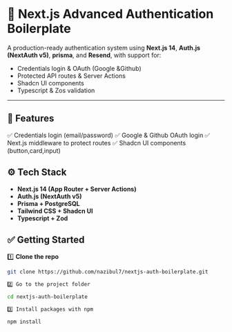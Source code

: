 # 🔐 Next.js Advanced Authentication Boilerplate

A production-ready authentication system using **Next.js 14**, **Auth.js (NextAuth v5)**, **prisma**, and **Resend**, with support for:

- Credentials login & OAuth (Google &Github)
- Protected API routes & Server Actions
- Shadcn UI components
- Typescript & Zos validation

---

## 🚀 Features

✅ Credentials login (email/password)
✅ Google & Github OAuth login
✅ Next.js middleware to protect routes
✅ Shadcn UI components (button,card,input)

## ⚙️ Tech Stack

- **Next.js 14 (App Router + Server Actions)**
- **Auth.js (NextAuth v5)**
- **Prisma + PostgreSQL**
- **Tailwind CSS + Shadcn UI**
- **Typescript + Zod**

## ✅ Getting Started

1️⃣ **Clone the repo**

```bash
git clone https://github.com/nazibul7/nextjs-auth-boilerplate.git

2️⃣ Go to the project folder

cd nextjs-auth-boilerplate

3️⃣ Install packages with npm

npm install

